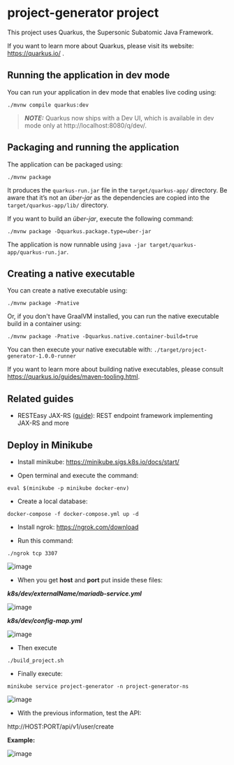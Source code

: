 # project-generator project

This project uses Quarkus, the Supersonic Subatomic Java Framework.

If you want to learn more about Quarkus, please visit its website: https://quarkus.io/ .

## Running the application in dev mode

You can run your application in dev mode that enables live coding using:
```shell script
./mvnw compile quarkus:dev
```

> **_NOTE:_**  Quarkus now ships with a Dev UI, which is available in dev mode only at http://localhost:8080/q/dev/.

## Packaging and running the application

The application can be packaged using:
```shell script
./mvnw package
```
It produces the `quarkus-run.jar` file in the `target/quarkus-app/` directory.
Be aware that it’s not an _über-jar_ as the dependencies are copied into the `target/quarkus-app/lib/` directory.

If you want to build an _über-jar_, execute the following command:
```shell script
./mvnw package -Dquarkus.package.type=uber-jar
```

The application is now runnable using `java -jar target/quarkus-app/quarkus-run.jar`.

## Creating a native executable

You can create a native executable using: 
```shell script
./mvnw package -Pnative
```

Or, if you don't have GraalVM installed, you can run the native executable build in a container using: 
```shell script
./mvnw package -Pnative -Dquarkus.native.container-build=true
```

You can then execute your native executable with: `./target/project-generator-1.0.0-runner`

If you want to learn more about building native executables, please consult https://quarkus.io/guides/maven-tooling.html.

## Related guides

- RESTEasy JAX-RS ([guide](https://quarkus.io/guides/rest-json)): REST endpoint framework implementing JAX-RS and more

## Deploy in Minikube

- Install minikube: https://minikube.sigs.k8s.io/docs/start/

- Open terminal and execute the command: 
```shell script  
eval $(minikube -p minikube docker-env)
```

- Create a local database: 
```shell script
docker-compose -f docker-compose.yml up -d
```
- Install ngrok: https://ngrok.com/download

- Run this command:
```shell script
./ngrok tcp 3307 
```

![image](https://user-images.githubusercontent.com/7121937/118346388-a05cdd00-b500-11eb-91bf-06f01e4ebcf8.png)

- When you get **host** and **port** put inside these files:

_**k8s/dev/externalName/mariadb-service.yml**_

![image](https://user-images.githubusercontent.com/7121937/118346396-ace13580-b500-11eb-98e4-737ddce3ce7b.png)

_**k8s/dev/config-map.yml**_

![image](https://user-images.githubusercontent.com/7121937/118346402-b7033400-b500-11eb-9987-a7898a0f18b3.png)

[comment]: <> (- Then execute this command to get the ip from the database container: )

[comment]: <> (```shell script  )

[comment]: <> (docker inspect -f '{{range.NetworkSettings.Networks}}{{.IPAddress}}{{end}}' project-generator-db)

[comment]: <> (```)

[comment]: <> (- When you get the Ip put inside in the service **k8s/dev/mariadb-service.yml** in this section:)

[comment]: <> (![img.png]&#40;img.png&#41;)
  
- Then execute 
```shell script  
./build_project.sh
```

- Finally execute: 
```shell script  
minikube service project-generator -n project-generator-ns
```

![image](https://user-images.githubusercontent.com/7121937/118346408-bd91ab80-b500-11eb-8197-f5df019facc9.png)

- With the previous information, test the API:   

http://HOST:PORT/api/v1/user/create

**Example:** 

![image](https://user-images.githubusercontent.com/7121937/118346427-d26e3f00-b500-11eb-8761-d6edfa1f35be.png)

